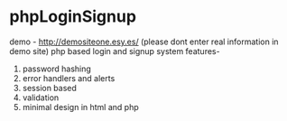 # phpLoginSignup
demo - http://demositeone.esy.es/
(please dont enter real information in demo site)
php based login and signup system
features-
1. password hashing
2. error handlers and alerts
3. session based
4. validation
5. minimal design in html and php
